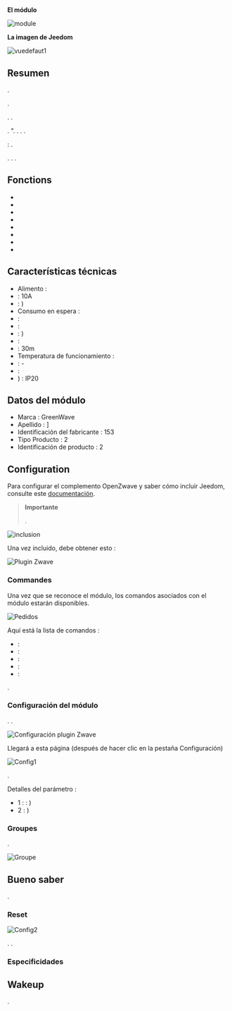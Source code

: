 # 

**El módulo**

![module](images/greenwave.Powernode1/module.jpg)

**La imagen de Jeedom**

![vuedefaut1](images/greenwave.Powernode1/vuedefaut1.jpg)

## Resumen

.

.

. .

.  ". . . .

 : .

. . .

## Fonctions

-   
-   
-   
-   
-   
-   
-   
-   

## Características técnicas

-   Alimento : 
-    : 10A
-    : )
-   Consumo en espera : 
-    : 
-    : 
-    : )
-    : 
-    : 30m
-   Temperatura de funcionamiento : 
-    : -
-    : 
-   ) : IP20

## Datos del módulo

-   Marca : GreenWave
-   Apellido : ]
-   Identificación del fabricante : 153
-   Tipo Producto : 2
-   Identificación de producto : 2

## Configuration

Para configurar el complemento OpenZwave y saber cómo incluir Jeedom, consulte este [documentación](https://doc.jeedom.com/es_ES/plugins/automation%20protocol/openzwave/).

> **Importante**
>
> .

![inclusion](images/greenwave.Powernode1/inclusion.jpg)

Una vez incluido, debe obtener esto :

![Plugin Zwave](images/greenwave.Powernode1/information.jpg)

### Commandes

Una vez que se reconoce el módulo, los comandos asociados con el módulo estarán disponibles.

![Pedidos](images/greenwave.Powernode1/commandes.jpg)

Aquí está la lista de comandos :

-    : 
-    : 
-    : 
-    : 
-    : 

.

### Configuración del módulo

. .

![Configuración plugin Zwave](images/plugin/bouton_configuration.jpg)

Llegará a esta página (después de hacer clic en la pestaña Configuración)

![Config1](images/greenwave.Powernode1/config1.jpg)

.

Detalles del parámetro :

-   1 :  : )
-   2 : )

### Groupes

.

![Groupe](images/greenwave.Powernode1/groupe.jpg)

## Bueno saber

.

### Reset

![Config2](images/greenwave.Powernode1/config2.jpg)

. .

### Especificidades

## Wakeup

.
